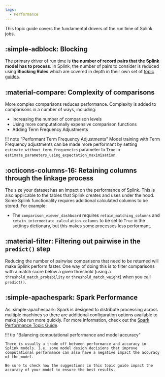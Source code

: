 ```yaml
---
tags:
  - Performance
---
```



This topic guide covers the fundamental drivers of the run time of Splink jobs. 

## :simple-adblock: Blocking

The primary driver of run time is **the number of record pairs that the Splink model has to process**. In Splink, the number of pairs to consider is reduced using **Blocking Rules** which are covered in depth in their own set of [topic guides](../blocking/blocking_rules.md). 

## :material-compare: Complexity of comparisons

More complex comparisons reduces performance. Complexity is added to comparisons in a number of ways, including:

- Increasing the number of comparison levels
- Using more computationally expensive comparison functions
- Adding Term Frequency Adjustments

!!! note "Performant Term Frequency Adjustments"
    Model training with Term Frequency adjustments can be made more performant by setting `estimate_without_term_frequencies` parameter to `True` in `estimate_parameters_using_expectation_maximisation`.

## :octicons-columns-16: Retaining columns through the linkage process

The size your dataset has an impact on the performance of Splink. This is also applicable to the tables that Splink creates and uses under the hood. Some Splink functionality requires additional calculated columns to be stored. For example:

- The `comparison_viewer_dashboard` requires `retain_matching_columns` and `retain_intermediate_calculation_columns` to be set to `True` in the settings dictionary, but this makes some processes less performant.

## :material-filter: Filtering out pairwise in the `predict()` step

Reducing the number of pairwise comparisons that need to be returned will make Splink perform faster. One way of doing this is to filter comparisons with a match score below a given threshold (using a `threshold_match_probability` or `threshold_match_weight`) when you call `predict()`.

## :simple-apachespark: Spark Performance

As :simple-apachespark: Spark is designed to distribute processing across multiple machines so there are additional configuration options available to make jobs run more quickly. For more information, check out the [Spark Performance Topic Guide](./optimising_spark.md).

!!! tip "Balancing computational performance and model accuracy"

    There is usually a trade off between performance and accuracy in Splink models. I.e. some model design decisions that improve computational performance can also have a negative impact the accuracy of the model. 
    
    Be sure to check how the suggestions in this topic guide impact the accuracy of your model to ensure the best results.